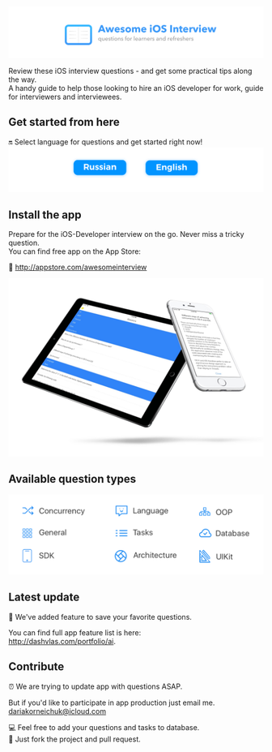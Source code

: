 
<img src="Resources/Main.png">

Review these iOS interview questions - and get some practical tips along the way.  
A handy guide to help those looking to hire an iOS developer for work, guide for interviewers and interviewees.  



## Get started from here
🔛 Select language for questions and get started right now!  
<a href="Resources/Russian.md"><img src="Resources/Artboard-filled-left.png" width=50%></a><a href="Resources/English.md"><img src="Resources/Artboard-filled-right.png" width=50%></a>

## Install the app  
Prepare for the iOS-Developer interview on the go. Never miss a tricky question.  
You can find free app on the App Store: 

📲 http://appstore.com/awesomeinterview  
<p align="center"><img src="Resources/Devices.jpg"></p>

## Available question types
<p align="center"><img src="Resources/Available QA types.png"></p>

## Latest update
🌟 We've added feature to save your favorite questions.  

   You can find full app feature list is here:  
   http://dashvlas.com/portfolio/ai. 

## Contribute
⏰ We are trying to update app with questions ASAP.  

   But if you'd like to participate in app production just email me.  
   dariakorneichuk@icloud.com  
   
💻 Feel free to add your questions and tasks to database.  
🚀 Just fork the project and pull request.

